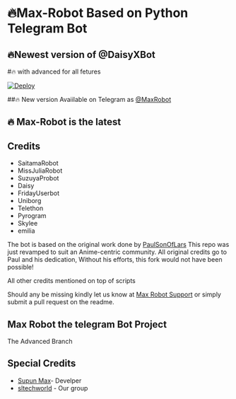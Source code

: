 

# 🔥Max-Robot Based on Python Telegram Bot
## 🔥Newest version of @DaisyXBot
#🔥 with advanced for all fetures

[![Deploy](https://www.herokucdn.com/deploy/button.svg)](https://heroku.com/deploy?template=https://github.com/sltechworld/Max-Robot.git)


##🔥 New version Avaiilable on Telegram as [@MaxRobot](https://t.me/daisyxbot)
## 🔥 Max-Robot is the latest




## Credits

 - SaitamaRobot
 - MissJuliaRobot
 - SuzuyaProbot
 - Daisy
 - FridayUserbot
 - Uniborg
 - Telethon
 - Pyrogram
 - Skylee
 - emilia


The bot is based on the original work done by [PaulSonOfLars](https://github.com/PaulSonOfLars)
This repo was just revamped to suit an Anime-centric community. All original credits go to Paul and his dedication, Without his efforts, this fork would not have been possible!

All other credits mentioned on top of scripts

Should any be missing kindly let us know at [Max Robot Support](https://t.me/SL_Tech_Worldchat) or simply submit a pull request on the readme.

## Max Robot the telegram Bot Project
The Advanced Branch 

## Special Credits
- [Supun Max](https://t.me/maxsupun1)- Develper
- [sltechworld](https://github.com/sltechworld) - Our group
